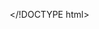 </!DOCTYPE html>
<html lang="en">
<head>
    <meta charset="UTF-8">
    <meta name="viewport" content="width=device-width, initial-scale=1.0">
    <title>Raise A Glass LLC - Mobile Bartending</title>
    <!-- Google Fonts -->
    <link href="https://fonts.googleapis.com/css2?family=Great+Vibes&family=Montserrat:wght@300;400;500&display=swap" rel="stylesheet">
    <!-- Font Awesome Icons -->
    <link rel="stylesheet" href="https://cdnjs.cloudflare.com/ajax/libs/font-awesome/6.0.0-beta3/css/all.min.css" />
    <!-- Styles -->
    <style>
        /* Reset */
        * {
            margin: 0;
            padding: 0;
            box-sizing: border-box;
        }

        /* Typography */
        body {
            font-family: 'Montserrat', sans-serif;
            color: #333;
            background-color: #fafafa;
        }

        h1 {
            font-family: 'Great Vibes', cursive;
            font-size: 3em;
            color: #8B5E3C;
            text-align: center;
            margin-bottom: 10px;
        }

        /* Header */
        .header {
            background-color: #fff;
            padding: 20px 0;
            border-bottom: 1px solid #ddd;
        }

        .header .tagline {
            text-align: center;
            font-size: 1.2em;
            color: #555;
        }

        /* Navigation */
        .main-nav {
            background-color: #8B5E3C;
            text-align: center;
            padding: 10px 0;
            position: sticky;
            top: 0;
            z-index: 1000;
        }

        .main-nav a {
            color: #fff;
            text-decoration: none;
            margin: 0 15px;
            font-size: 1.1em;
        }

        .main-nav a:hover {
            border-bottom: 2px solid #fff;
        }

        /* Buttons */
        .btn {
            display: inline-block;
            background-color: #8B5E3C;
            color: #fff;
            padding: 10px 20px;
            text-decoration: none;
            margin-top: 20px;
            border-radius: 5px;
        }

        .btn:hover {
            background-color: #A76F50;
        }

        /* Sections */
        section {
            padding: 40px 0;
            text-align: center;
        }

        .container {
            width: 80%;
            margin: 0 auto;
        }

        ul {
            list-style-type: none;
            margin: 20px 0;
        }

        ul li {
            font-size: 1.1em;
            margin-bottom: 10px;
        }

        /* Footer */
        .footer {
            background-color: #333;
            color: #ccc;
            padding: 20px 0;
            text-align: center;
            font-size: 0.9em;
        }

        .footer a {
            color: #ccc;
            text-decoration: none;
        }

        .footer a:hover {
            text-decoration: underline;
        }

        /* Responsive */
        @media (max-width: 768px) {
            .container {
                width: 90%;
            }

            .main-nav a {
                display: block;
                margin: 10px 0;
            }
        }
    </style>
</head>
<body>
    <!-- Header -->
    <header class="header" id="home">
        <div class="container">
            <h1>Raise A Glass LLC</h1>
            <p class="tagline">Mobile Bartending Services for All Occasions</p>
        </div>
    </header>

    <!-- Navigation -->
    <nav class="main-nav">
        <a href="#services">Services</a>
        <a href="#packages">Packages</a>
        <a href="#contact">Contact</a>
    </nav>

    <!-- Main Content -->
    <main>
        <!-- Services Section -->
        <section class="services" id="services">
            <div class="container">
                <h2>Our Services</h2>
                <ul>
                    <li><strong><i class="fas fa-user-tie"></i> Professional Bartending Staff:</strong> Trained bartenders to make your event unforgettable.</li>
                    <li><strong><i class="fas fa-cocktail"></i> Signature Cocktails & Specialty Menus:</strong> Crafted with care for an exceptional experience.</li>
                    <li><strong><i class="fas fa-coffee"></i> Hot Coffee & Tea Bar:</strong> Cozy drinks to keep everyone warm and happy.</li>
                </ul>
                <a href="#contact" class="btn">Book Now</a>
            </div>
        </section>

        <!-- Packages Section -->
        <section class="packages" id="packages">
            <div class="container">
                <h2>Our Packages</h2>
                <ul>
                    <li><strong><i class="fas fa-beer"></i> Beer & Wine Package:</strong> Enjoy unlimited beer and wine service for your guests. Perfect for any event looking for simplicity and elegance.</li>
                    <li><strong><i class="fas fa-glass-cheers"></i> Signature Cocktails Package:</strong> Delight your guests with a selection of signature cocktails crafted to perfection. Includes two seasonal specialty drinks.</li>
                    <li><strong><i class="fas fa-water"></i> Hydration Station:</strong> Add unlimited water, lemonade, and iced tea for just $100.</li>
                    <li><strong><i class="fas fa-mug-hot"></i> Hot Coffee & Tea Bar:</strong> Warm up your guests with our coffee and tea station, available for $250.</li>
                </ul>
                <a href="#contact" class="btn">See Packages</a>
            </div>
        </section>

        <!-- Contact Section -->
        <section class="contact" id="contact">
            <div class="container">
                <h2>Contact Us</h2>
                <p>Call: (860) 517-6602</p>
                <p>Email: <a href="mailto:info@raiseaglass.com">info@raiseaglass.com</a></p>
                <form action="submit_inquiry.php" method="post">
                    <label for="name">Name:</label>
                    <input type="text" id="name" name="name" required>
                    
                    <label for="email">Email:</label>
                    <input type="email" id="email" name="email" required>
                    
                    <label for="message">Message:</label>
                    <textarea id="message" name="message" required></textarea>
                    
                    <button type="submit" class="btn">Send Message</button>
                </form>
            </div>
        </section>
    </main>

    <!-- Footer -->
    <footer class="footer">
        <div class="container">
            <p>&copy; 2024 Raise A Glass LLC - Mobile Event Bartending</p>
            <p>Follow us:
                <a href="#"><i class="fab fa-instagram"></i> Instagram</a> |
                <a href="#"><i class="fab fa-facebook"></i> Facebook</a>
            </p>
        </div>
    </footer>
</body>
</html>
